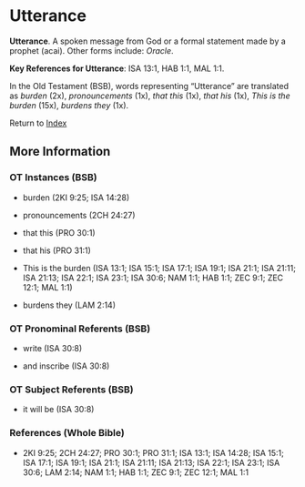 # Utterance
**Utterance**. 
A spoken message from God or a formal statement made by a prophet (acai). 
Other forms include: 
*Oracle*. 


**Key References for Utterance**: 
ISA 13:1, HAB 1:1, MAL 1:1. 


In the Old Testament (BSB), words representing “Utterance” are translated as 
*burden* (2x), *pronouncements* (1x), *that this* (1x), *that his* (1x), *This is the burden* (15x), *burdens they* (1x). 




Return to [Index](00-Index.md)

## More Information

### OT Instances (BSB)

* burden (2KI 9:25; ISA 14:28)

* pronouncements (2CH 24:27)

* that this (PRO 30:1)

* that his (PRO 31:1)

* This is the burden (ISA 13:1; ISA 15:1; ISA 17:1; ISA 19:1; ISA 21:1; ISA 21:11; ISA 21:13; ISA 22:1; ISA 23:1; ISA 30:6; NAM 1:1; HAB 1:1; ZEC 9:1; ZEC 12:1; MAL 1:1)

* burdens they (LAM 2:14)



### OT Pronominal Referents (BSB)

* write (ISA 30:8)

* and inscribe (ISA 30:8)



### OT Subject Referents (BSB)

* it will be (ISA 30:8)



### References (Whole Bible)

* 2KI 9:25; 2CH 24:27; PRO 30:1; PRO 31:1; ISA 13:1; ISA 14:28; ISA 15:1; ISA 17:1; ISA 19:1; ISA 21:1; ISA 21:11; ISA 21:13; ISA 22:1; ISA 23:1; ISA 30:6; LAM 2:14; NAM 1:1; HAB 1:1; ZEC 9:1; ZEC 12:1; MAL 1:1



